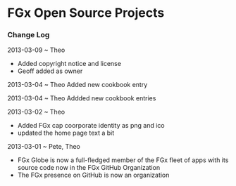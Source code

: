 FGx Open Source Projects
========================


### Change Log

2013-03-09 ~ Theo
* Added copyright notice and license
* Geoff added as owner

2013-03-04 ~ Theo
Added new cookbook entry

2013-03-04 ~ Theo
Addded new cookbook entries

2013-03-02 ~ Theo
* Added FGx cap coorporate identity as png and ico
* updated the home page text a bit

2013-03-01 ~ Pete, Theo
* FGx Globe is now a full-fledged member of the FGx fleet of apps with its source code now in the FGx GitHub Organization
* The FGx presence on GitHub is now an organization